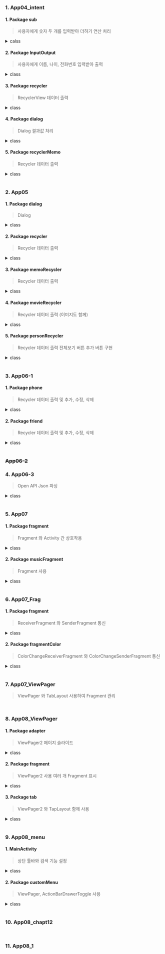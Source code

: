 ### 1. App04_intent
#### 1. Package sub
  > 사용자에게 숫자 두 개를 입력받아 더하기 연산 처리
<details>
  <summary>calss</summary>

  + ##### <mark>MainActivity</mark>
    + 사용자 입력 받아 MainAcitivitySub 에 숫자 전달

  + ##### <mark>MainActivitySub</mark>
    + 두 숫자 합계 계산하여 결과값 전달
</details>


#### 2. Package InputOutput
  > 사용자에게 이름, 나이, 전화번호 입력받아 출력
<details>
  <summary>class</summary>

  + ##### <mark>MainActivity2</mark>
    + 사용자 입력 및 출력 다른 액티비티에서 처리

  + ##### <mark>MainActivity2_Input</mark>
    + 이름, 나이, 전화번호 입력받아 MainActivity2 로 반환

  + #### <mark>MainActivity2_Out</mark>
    + MainActivity2 에서 전달받은 이름, 나이, 전화번호 데이터 출력
</details>


#### 3. Package recycler
  > RecyclerView 데이터 출력
<details>
  <summary>class</summary>

  + ##### <mark>MainActivity2_recycler</mark>
    > RecyclerView 의 데이터 출력을 Adapter class 에서 구현
    
  + ##### <mark>MyAdapter</mark>
    > 단순 문자열 리스트를 RecyclerView 에 표시하는 Adapter class
</details>


#### 4. Package dialog
  > Dialog 결과값 처리
<details>
  <summary>class</summary>

  + ##### <mark>MainActivity3</mark>
    + Dialog, CustomDialog 출력 및 사용자 선택 결과값 처리
</details>


#### 5. Package recyclerMemo
  > Recycler 데이터 출력
<details>
  <summary>class</summary>

  + ##### <mark>MainActivity3_memo</mark>
    + RecyclerView 의 데이터를 Adapter class 에서 구현
  + ##### <mark>memo</mark>
    + no, title, timestamp 저장하는 data class
  + ##### <mark>CustomAdapter</mark>
    + 단순 문자열 리스트를 RecyclerView 에 표시하는 Adapter class
    + RecyclerView 데이터 선택 시, Toast 로 출력
</details>

<br>

### 2. App05
#### 1. Package dialog
  > Dialog
<details>
  <summary>class</summary>

  + ##### <mark>MainActivity</mark>
    + Dialog, CustomDialog 출력 및 사용자 선택 결과값 처리
</details>

#### 2. Package recycler
  > Recycler 데이터 출력
<details>
  <summary>class</summary>

  + ##### <mark>MainActivity2_recycler</mark>
    + RecyclerView 의 데이터를 Adapter class 에서 구현
  + ##### <mark>MyAdapter</mark>
    + 단순 문자열 리스트를 RecyclerView 에 표시하는 Adapter class
</details>

#### 3. Package memoRecycler
  > Recycler 데이터 출력
<details>
  <summary>class</summary>

  + ##### <mark>MainActivity3_memo</mark>
    + RecyclerView 의 데이터를 Adapter class 에서 구현
  + ##### <mark>memo</mark>
    + no, title, timestamp 저장하는 data class
  + ##### <mark>CustomAdapter</mark>
    + 단순 문자열 리스트를 RecyclerView 에 표시하는 Adapter class
    + RecyclerView 데이터 클릭 -> Toast 로 출력
</details>

#### 4. Package movieRecycler
  > Recycler 데이터 출력 (이미지도 함께)
<details>
  <summary>class</summary>

  + ##### <mark>MainActivity4_movie</mark>
    + RecyclerView 의 데이터를 Adapter class 에서 구현
  + ##### <mark>MovieItem</mark>
    + posterId, title 저장하는 data class
  + ##### <mark>MovieAdapter</mark>
    + 문자열과 이미지 리스트를 RecyclerView 에 표시하는 Adapter class
    + onBindViewHolder 함수를 MovieHolder 의 fun getItem 함수로 구현
</details>

#### 5. Package personRecycler
  > Recycler 데이터 출력 전체보기 버튼 추가 버튼 구현
<details>
  <summary>class</summary>

  + ##### <mark>MainActivity5_person</mark>
    + RecyclerView 의 데이터를 Adapter class 에서 구현
    + 추가 버튼 클릭 시 Dialog 생성
  + ##### <mark>Person5</mark>
    + name, phone 저장하는 data class
  + ##### <mark>PersonAdapter</mark>
    + 단순 문자열 리스트를 RecyclerView 에 표시하는 Adapter class
    + RecyclerView 데이터 Click -> Toast 출력
    + RecyclerView 데이터 Long Click -> 삭제
</details>

<br>

### 3. App06-1
#### 1. Package phone
  > Recycler 데이터 출력 및 추가, 수정, 삭제
<details>
  <summary>class</summary>

  + ##### <mark>MainActivity</mark>
    + RecyclerView 의 데이터를 Adapter class 에서 구현
  + ##### <mark>Phone</mark>
    + name, tel 저장하는 data class
  + ##### <mark>PhoneAdapter</mark>
    + MainActivity 의 RecyclerView 에 Phone 목록 표시하는 Adapter class
      + addItem(아이템 추가)
      + updateItem(아이템 수정)
      + deleteItem(아이템 삭제)
      + OnItemClickLister Interface
        + RecyclerView 아이템 클릭 시 해당 위치 처리하도록 인터페이스 정의
      + itemView.setOnClickListener
        + RecyclerView 아이템 클릭 시 onItemClick 메서드 호출
</details>

#### 2. Package friend
  > Recycler 데이터 출력 및 추가, 수정, 삭제
<details>
  <summary>class</summary>

  + ##### <mark>MainActivity2</mark>
    + RecyclerView 의 데이터 추가, 수정, 삭제를 MainActivity2 에서 구현
  + ##### <mark>Friend</mark>
    + resourceId, name, msg 저장하는 data class
  + ##### <mark>FriendAdapter</mark>
    + MainActivity2 의 RecyclerView 에 Phone 목록 표시하는 Adapter class
      + OnItemClickLister Interface
        + RecyclerView 아이템 클릭 시 해당 위치 처리하도록 인터페이스 정의
      + itemView.setOnClickListener
        + RecyclerView 아이템 클릭 시 onItemClick 메서드 호출
</details>

<br>

### ~~App06-2~~
### 4. App06-3
  > Open API Json 파싱
<details>
  <summary>class</summary>

  + ##### <mark>MainActivity</mark>
    + Retrofit 통해 Open API 호출하여 RecyclerView 에 출력
    + Photo, Post, Comment 버튼 이벤트
  + ##### <mark>JsonClient</mark>
    + Retrofit 인스턴스 생성
    + Retrofit 라이브러리 사용하여 Http 요청 처리
  + ##### <mark>JsonInterface</mark>
    + API 호출 정의
    + 'photos' 'posts' 'commets' 엔드포인트에 대한 GET 요청
  + ##### <mark>Photo / Post / Comment</mark>
    + Photo : albumId, id, title, url, thumbnailUrl 저장하는 data class
    + Post : userId, id, title, body 저장하는 data class
    + Comment : postId, id, name, email, body 저장하는 data class
  + ##### <mark>PhotoAdapter / PostAdapter / CommentAdapter</mark>
    + MainActivity 의 RecyclerView 에 각각 phone / post / comment 데이터 표시하는 Adapter class
</details>

<br>

### 5. App07
#### 1. Package fragment
  > Fragment 와 Activity 간 상호작용
<details>
  <summary>class</summary>

  + ##### <mark>MainActivity</mark>
    + setFragment() 메서드 사용하여 ListFragment 생성 및 설정
    + 버튼 클릭에 따른 Fragment 전환
</details>

#### 2. Package musicFragment
  > Fragment 사용
<details>
  <summary>class</summary>

  + ##### <mark>MainActivity2</mark>
    + fun fragmentLayout(fragment : Fragment) 및 inner class ClickHandler() 에 따른 Fragment 전환
    + 버튼 클릭에 따라 Fragment_Album, Fragment_Song, Fragment_Artist 각각 Fragment 부착
</details>

<br>

### 6. App07_Frag
#### 1. Package fragment
  > ReceiverFragment 와 SenderFragment 통신
<details>
  <summary>class</summary>

  + ##### <mark>MainActivity</mark>
    + ReceiverFragment 와 SenderFragment 부착
</details>

#### 2. Package fragmentColor
  > ColorChangeReceiverFragment 와 ColorChangeSenderFragment 통신
<details>
  <summary>class</summary>

  + ##### <mark>MainActivity2</mark>
    + ColorChangeReceiverFragment 와 ColorChangeSenderFragment 부착
</details>

<br>

### 7. App07_ViewPager
  > ViewPager 와 TabLayout 사용하여 Fragment 관리

<br>

### 8. App08_ViewPager
#### 1. Package adapter
  > ViewPager2 페이지 슬라이드
<details>
  <summary>class</summary>

  + ##### <mark>MainActivity</mark>
    + 슬라이드 할 페이지 색상, 제목 포함하는 DataPage 객체 리스트 생성
    + ViewPager2 ViewPagerAdapter 연결
    + 버튼 클릭 -> ViewPager2 슬라이드 방향 토글
  + ##### <mark>DataPage</mark>
    + color, title 저장하는 data class
  + ##### <mark>ViewPagerAdapter</mark>
    + MainActivity 의 ViewPage2 와 연결
    + 각 페이지의 데이터 표시하는 역할
    + DataPage 객체로 구성
</details>

#### 2. Package fragment
  > ViewPager2 사용 여러 개 Fragment 표시
<details>
  <summary>class</summary>

  + ##### <mark>MainActivity2</mark>
    + ViewPager2 MyFragAdapter2 연결
  + ##### <mark>MyFragAdapter2</mark>
    + ViewPager2 와 함께 사용할 FragmentStateAdapter 정의
    + 여러 개 Fragment (FragmentOne, Two, Three, Four) 관리
    + 각 페이지 내용 동적 제공
</details>

#### 3. Package tab
  > ViewPager2 와 TapLayout 함께 사용
<details>
  <summary>class</summary>

  + ##### <mark>MainActivity3</mark>
    + ViewPager2 ContentAdapter 연결
    + TabLayoutMediator 사용하여 TabLayout 과 ViewPager 연결
  + ##### <mark>ContentAdapter</mark>
    + FragmentTab1, 2, 3 이 담긴 Fragment 객체 리스트 생성
    + 여러 Fragmenet 관리
</details>

<br>

### 9. App08_menu
#### 1. MainActivity
  > 상단 툴바와 검색 기능 설정
<details>
  <summary>class</summary>

  + ##### <mark>MainActivity</mark>
    + 슬라이드 할 페이지 색상, 제목 포함하는 DataPage 객체 리스트 생성
    + ViewPager2 ViewPagerAdapter 연결
    + 버튼 클릭 -> ViewPager2 슬라이드 방향 토글
  + ##### <mark>DataPage</mark>
    + color, title 저장하는 data class
  + ##### <mark>ViewPagerAdapter</mark>
    + MainActivity 의 ViewPage2 와 연결
    + 각 페이지의 데이터 표시하는 역할
    + DataPage 객체로 구성
</details>

#### 2. Package customMenu
  > ViewPager, ActionBarDrawerToggle 사용
<details>
  <summary>class</summary>

  + ##### <mark>MainActivity2</mark>
    + xml 에서 정의한 툴바 액션 바로 설정
    + ActionBarDrawerToggle 초기화하여 열기/닫기 상태 관리
    + onCreateOptionMenu 메서드로 메뉴 생성
    + searchView 의 쿼리 텍스트 리스너 설정
      + 사용자 검색어 입력 시, onQueryTextChange 호출하여 로그에 입력된 텍스트 출력
  + ##### <mark>MyAdapter</mark>
    + 단순 문자열 리스트를 RecyclerView 에 표시하는 Adapter class
  + ##### <mark>MyFragmentPagerAdapter</mark>
    + MainActivity2 의 ViewPage2 와 연결
    + FragmentOne, Two, Three 담긴 Fragment 객체 리스트 생성
    + 여러 Fragmenet 관리
</details>

<br>

### 10. App08_chapt12

<br>

### 11. App08_1
